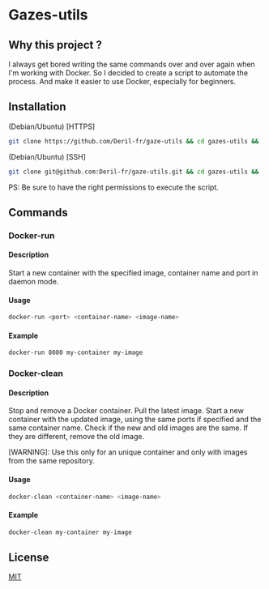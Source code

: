 # Gazes-utils

## Why this project ?
I always get bored writing the same commands over and over again when I'm working with Docker.
So I decided to create a script to automate the process. 
And make it easier to use Docker, especially for beginners.
## Installation

(Debian/Ubuntu) [HTTPS]
```bash
git clone https://github.com/Deril-fr/gaze-utils && cd gazes-utils && ./setup.sh
```

(Debian/Ubuntu) [SSH]
```bash
git clone git@github.com:Deril-fr/gaze-utils.git && cd gazes-utils && ./setup.sh
```

PS: Be sure to have the right permissions to execute the script.

## Commands

### Docker-run

#### Description
Start a new container with the specified image, container name and port in daemon mode.

#### Usage
```bash
docker-run <port> <container-name> <image-name>
```
#### Example
```bash
docker-run 8080 my-container my-image
```

### Docker-clean

#### Description
Stop and remove a Docker container.
Pull the latest image.
Start a new container with the updated image, using the same ports if specified and the same container name.
Check if the new and old images are the same.
If they are different, remove the old image.


[WARNING]: Use this only for an unique container and only with images from the same repository.

#### Usage
```bash
docker-clean <container-name> <image-name>
```
#### Example
```bash
docker-clean my-container my-image
```

## License  
[MIT](https://choosealicense.com/licenses/mit/)
